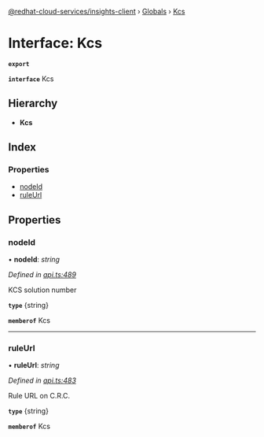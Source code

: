 [@redhat-cloud-services/insights-client](../README.md) › [Globals](../globals.md) › [Kcs](kcs.md)

# Interface: Kcs

**`export`** 

**`interface`** Kcs

## Hierarchy

* **Kcs**

## Index

### Properties

* [nodeId](kcs.md#nodeid)
* [ruleUrl](kcs.md#ruleurl)

## Properties

###  nodeId

• **nodeId**: *string*

*Defined in [api.ts:489](https://github.com/RedHatInsights/javascript-clients/blob/master/packages/insights/api.ts#L489)*

KCS solution number

**`type`** {string}

**`memberof`** Kcs

___

###  ruleUrl

• **ruleUrl**: *string*

*Defined in [api.ts:483](https://github.com/RedHatInsights/javascript-clients/blob/master/packages/insights/api.ts#L483)*

Rule URL on C.R.C.

**`type`** {string}

**`memberof`** Kcs
